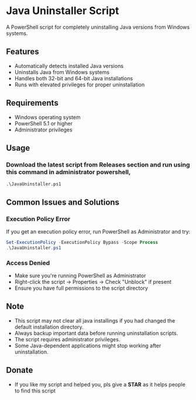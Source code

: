 # Java Uninstaller Script

A PowerShell script for completely uninstalling Java versions from Windows systems.

## Features

- Automatically detects installed Java versions
- Uninstalls Java from Windows systems
- Handles both 32-bit and 64-bit Java installations
- Runs with elevated privileges for proper uninstallation

## Requirements

- Windows operating system
- PowerShell 5.1 or higher
- Administrator privileges

## Usage

### Download the latest script from Releases section and run using this command in administrator powershell,
```
.\JavaUninstaller.ps1
```

## Common Issues and Solutions

### Execution Policy Error
If you get an execution policy error, run PowerShell as Administrator and try:
```powershell
Set-ExecutionPolicy -ExecutionPolicy Bypass -Scope Process
.\JavaUninstaller.ps1
```

### Access Denied
- Make sure you're running PowerShell as Administrator
- Right-click the script → Properties → Check "Unblock" if present
- Ensure you have full permissions to the script directory

## Note

- This script may not clear all java installings if you had changed the default installation directory. 
- Always backup important data before running uninstallation scripts.
- The script requires administrator privileges.
- Some Java-dependent applications might stop working after uninstallation.

## Donate
- If you like my script and helped you, pls give a **STAR** as it helps people to find this script
